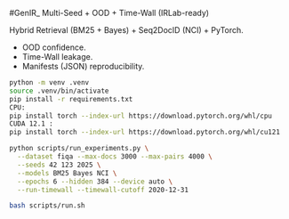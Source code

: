 #GenIR_ Multi-Seed + OOD + Time-Wall (IRLab-ready)

Hybrid Retrieval (BM25 + Bayes) +  Seq2DocID (NCI) + PyTorch.
- OOD  confidence.
- Time-Wall  leakage.
- Manifests (JSON)  reproducibility.

```bash
python -m venv .venv
source .venv/bin/activate
pip install -r requirements.txt
CPU:
pip install torch --index-url https://download.pytorch.org/whl/cpu
CUDA 12.1 :
pip install torch --index-url https://download.pytorch.org/whl/cu121

python scripts/run_experiments.py \
  --dataset fiqa --max-docs 3000 --max-pairs 4000 \
  --seeds 42 123 2025 \
  --models BM25 Bayes NCI \
  --epochs 6 --hidden 384 --device auto \
  --run-timewall --timewall-cutoff 2020-12-31

bash scripts/run.sh
